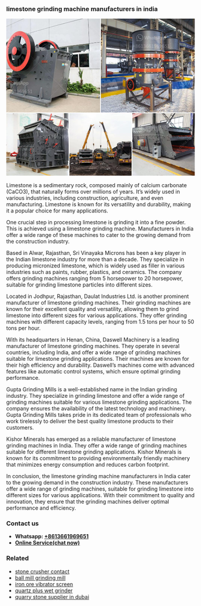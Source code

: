 <h3>limestone grinding machine manufacturers in india</h3><img src='1706753811.jpg' alt=''><p>Limestone is a sedimentary rock, composed mainly of calcium carbonate (CaCO3), that naturally forms over millions of years. It’s widely used in various industries, including construction, agriculture, and even manufacturing. Limestone is known for its versatility and durability, making it a popular choice for many applications.</p><p>One crucial step in processing limestone is grinding it into a fine powder. This is achieved using a limestone grinding machine. Manufacturers in India offer a wide range of these machines to cater to the growing demand from the construction industry.</p><p>Based in Alwar, Rajasthan, Sri Vinayaka Microns has been a key player in the Indian limestone industry for more than a decade. They specialize in producing micronized limestone, which is widely used as filler in various industries such as paints, rubber, plastics, and ceramics. The company offers grinding machines ranging from 5 horsepower to 20 horsepower, suitable for grinding limestone particles into different sizes.</p><p>Located in Jodhpur, Rajasthan, Daulat Industries Ltd. is another prominent manufacturer of limestone grinding machines. Their grinding machines are known for their excellent quality and versatility, allowing them to grind limestone into different sizes for various applications. They offer grinding machines with different capacity levels, ranging from 1.5 tons per hour to 50 tons per hour.</p><p>With its headquarters in Henan, China, Daswell Machinery is a leading manufacturer of limestone grinding machines. They operate in several countries, including India, and offer a wide range of grinding machines suitable for limestone grinding applications. Their machines are known for their high efficiency and durability. Daswell’s machines come with advanced features like automatic control systems, which ensure optimal grinding performance.</p><p>Gupta Grinding Mills is a well-established name in the Indian grinding industry. They specialize in grinding limestone and offer a wide range of grinding machines suitable for various limestone grinding applications. The company ensures the availability of the latest technology and machinery. Gupta Grinding Mills takes pride in its dedicated team of professionals who work tirelessly to deliver the best quality limestone products to their customers.</p><p>Kishor Minerals has emerged as a reliable manufacturer of limestone grinding machines in India. They offer a wide range of grinding machines suitable for different limestone grinding applications. Kishor Minerals is known for its commitment to providing environmentally friendly machinery that minimizes energy consumption and reduces carbon footprint.</p><p>In conclusion, the limestone grinding machine manufacturers in India cater to the growing demand in the construction industry. These manufacturers offer a wide range of grinding machines, suitable for grinding limestone into different sizes for various applications. With their commitment to quality and innovation, they ensure that the grinding machines deliver optimal performance and efficiency.</p><h3>Contact us</h3><ul><li><strong>Whatsapp:&nbsp;<a href="https://wa.me/8613661969651">+8613661969651</a></strong></li><li><a href="https://swt.shibang-china.com/?git&amp;zhl&amp;limestone grinding machine manufacturers in india"><strong>Online Service(chat now)</strong></a></li></ul><h3>Related</h3><ul><li><a href='stone crusher contact.md'>stone crusher contact</a></li><li><a href='ball mill grinding mill.md'>ball mill grinding mill</a></li><li><a href='iron ore vibrator screen.md'>iron ore vibrator screen</a></li><li><a href='quartz plus wet grinder.md'>quartz plus wet grinder</a></li><li><a href='quarry stone supplier in dubai.md'>quarry stone supplier in dubai</a></li></ul>